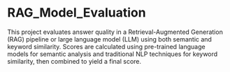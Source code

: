 # RAG_Model_Evaluation
This project evaluates answer quality in a Retrieval-Augmented Generation (RAG) pipeline or large language model (LLM) using both semantic and keyword similarity. Scores are calculated using pre-trained language models for semantic analysis and traditional NLP techniques for keyword similarity, then combined to yield a final score.
